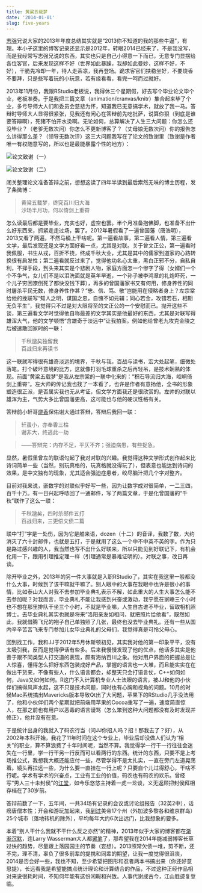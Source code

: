 ```yaml
---
title: 黄粱五载梦
date: '2014-01-01'
slug: five-years
---
```


[志强](http://zhiqiang.org)兄说大家的2013年年度总结其实就是“2013你不知道的我的那些牛逼”，有理。本小子这里的博客记录还显示是2012年，转眼2014已经来了，不是我没写，而是我经常写志强兄说的东西，其实也只是自己小得意一下而已，无意专门显摆给各位客官，后来发现这样不好（世界如此暴躁，我却如此曼妙，这样不好，不好），干脆先冷却一年，待人走茶凉，我再登场。跪求客官们扶稳坐好，不要烧香不要拜，只是些写着玩的小玩意，若有缘看看，看完一呵而过就好。

2013年11月份，我跟RStudio老板说，我得休三个星期假，好去写个毕业论文毕个业，老板准奏。于是我把三篇文章（animation/cranvas/knitr）集合起来毕了个业，多亏导师大人们和委员会慈悲为怀，知道我已无意搞学术，就放了我一马。答辩时导师大人显得很紧张，见我还有闲心在答辩前先吃批萨，说算你狠（到底是谁要答辩啊），死猪不怕开水烫啊。无论如何，总算解决了人生三大问题：你怎么还没毕业？（老爹无数次问）你怎么不更新博客了？（丈母娘无数次问）你的报告怎么讲得那么差？（领导无数次评）这三大问题我写在了论文的致谢里（致谢是作者唯一有权随意写的，所以也是最能暴露个性的地方）：

![论文致谢（一）](https://db.yihui.name/imgur/1fmkExQ.png#border)

![论文致谢（二）](https://db.yihui.name/imgur/MGe20J4.png#border)

闭关整理论文准备答辩之前，想想这读了四年半读到最后索然无味的博士历程，发了条微博：

> 黄粱五载梦，终究百川归大海  
> 沙场半月功，何以倚剑上重霄

怎么读最后都是要毕业，充实也好，虚空也罢。半个月准备抱佛脚，也准备不出什么好东西来，抓紧走走过场，罢了。2012年暑假看了一遍曾国藩（唐浩明），2013又看了两遍，不然马桶上干啥呢。第一遍看故事，第二遍看人情，第三遍看文学，最后发现还是文学方面好看一点，尤其是对联。关于曾文正公，第一遍看时我佩服，书生从戎，百折不挠，终成千秋大业，尤其是其中的儒家到道家的心路转换很有启发性；第二遍看就反过来了，觉得他功名心太重，黑白正邪不分，自私自利，不择手段，到头来其实是个悲剧人物，家庭方面怎一个惨字了得（女婿们一个个不争气，女儿们不是以泪洗面就是英年早逝，一个孙子被李鸿章的礼炮吓死，一个儿子穷困潦倒死了都快没钱下葬），再多的曾国藩家书又有何用，修身养性的同时屠杀平民无数，修身养性作甚？“忠、信、笃、敬”岂能用在侵略者身上？左宗棠给他的挽联写“知人之明，谋国之忠，自愧不如元辅；同心若金，攻错若石，相期无负平生”，我觉得只不过是对大限将至的文正公的一个安慰而已。抛开这些不谈，第三遍看文学时觉得他自称最差的文学其实是他最好的东西，尤其是对联写得雄浑大气，他的文学顿悟“含雄奇于淡远中”让我拍案。例如他给曾老九攻克金陵之后被遣散回家时的一联：

> 千秋邈矣独留我  
> 百战归来再读书

这一联就写得很有雄奇淡远的境界，千秋与我，百战与读书，宏大处起笔，细微处落笔。打个破坏意境的比方，这就像打羽毛球重杀之后再轻吊，是技术娴熟的体现。前面“黄粱五载梦”是我从左宗棠的一联中化来的：“积石导流归大海，崆峒倚剑上重霄”。左大帅的传记我也找了一本看了，也许是作者有意扬他，全书的形象塑造很正派，是否属实我也无从考证，但文学方面我还是很欣赏的。左帅的对联以雄浑为主，气势大多比曾国藩更高，这可能也与他的硬汉性格有关。

答辩前小轩哥[烧香](/cn/2008/05/pray-for-toefl/)保佑谢大通过答辩，答辩后我回一联：

> 轩虽小，亦奉香三柱  
> 谢非大，终逃此一劫

> ——答辩完：内存不足，平仄不齐；强迫病患，有些捉急。

显然，暑假里曾左的联语勾起了我对对联的兴趣。我觉得这种文学形式创作起来比诗词简单一些（当然，别玩真格的，玩真格就没得玩了），但表意也能达到诗词的效果，是中文独有的现象，尤其适合强迫症患者，绞尽脑汁把几个字对整齐。

目前对我来说，嵌数字的对联似乎好写一些，因为让数字成对很简单，一二三四，百千十万。有一日兴起呼哧回了一通邮件，写了两篇文章，于是化曾国藩的“千秋”联作了这么一联：

> 千秋邈矣，四时杀邮件五打  
> 百战归来，三更偿文债二篇

联中“打”字是一处伤，因为它是舶来语，dozen（十二）的音译，我数了数，大约消灭了六十封邮件，也就是五打，于是就用了这么一个中不中英不英的字。作为只是路过感兴趣的人，我当然也写不出什么好联来，所以只能见到好联记下，有机会化用一下，跟用引理推定理一样（引理通常是暴难证明的）。对联之事，改日再谈。

除开毕业之外，2013年的另一件大事就是入职RStudio了，其实在我这里一般都没什么大事，时候到了该干嘛就干嘛了。别人眼中的大事在我眼中也许是很小的事情，比如泰山大人对我不去参加毕业典礼表示不解，如此重大的人生大事怎么能不去参加呢？对我而言，毕业典礼不能让我感到兴奋或激动，我宁愿在家睡三个小时也不想在那里排队干坐三个小时，不就是毕业嘛，人生自古谁不毕业，留取相机照博士。去毕业典礼其实也就是将来“洛阳亲友如相问，就把照片给他看”，既然如此，我就借腾飞兄的袍子自己单独照了几张，最终也没去毕业典礼。还有一些从国内辛辛苦苦飞来专门参加儿女毕业典礼的父母们，我觉得真是可怜父母心。

回到找工作，我和JJ于2012年5月休斯顿初见，其实我对他的第一印象平平，没有太吸引我，反而是觉得伊话有些多。后来我慢慢发现了他的优点，他话多其实是他善于跟不同类型人打交道的表现，颇有海纳百川之象。他对用户界面的把握总是让人惊喜，懂得怎么把好东西包装成好产品，掌握的语言也一大堆，而且能实实在在做出干货来，不像有些人，什么语言都会，却整天只会打语言仗，C++如何如何，Java又如何如何。R这门不入计算机专业人士法眼的语言，被JJ和他的小伙伴们搞得风声水起，这不只是技术问题，同时也有心胸和视角的问题。10月的时候Mac系统搞出Mavericks版本导致Qt出了大问题，苹果下的RStudio几乎没法用了，他和小伙伴们两个星期就把前端用苹果的Cocoa重写了一遍，速度简直惊人，在那之前也有用户以恶毒的语言谩骂（怎么笨到这种大问题都没有及时发现并修正），他并没有在意。

于是统计出身的我就入了码农行当（问JJ你招人吗？招！那我去了？好），从2002年本科开始，我花了11年时间在这个专业上，毕业后却没做人们认为“相关”的职业，算不算浪费了十年时间呢，当然不算。我觉得学一行干一行往往会迷失在一行里，学一行干另一行反而可以看两行的东西。统计的东西，只要不是上考场推公式，我想我大概还能应付一些，尽管学得不是太扎实，一直在旁门左道晃荡着。镜头再拉远一些，为什么要一直挂在一行上呢？只要自个儿过得舒心，干啥不行呢。学术有学术的兴奋点，工业有工业的价值，码农也有码农的欢乐。曾经写“男人三十未封侯”的[江堂](http://li-and-jiang.com/blog/)，如今乐悠悠主持着一虎一龙谈，义无返顾把封侯拜相存档在了30岁前。

答辩前数了一下，五年间，一共34场有记录的会议或讨论组报告（32英2中），话痨唐僧本性；开会和游玩加起来，我[到过](https://mapsengine.google.com/map/viewer?mid=z_O19zMrDpM0.kwXA6bVsh7No)美帝17个州（外加波多黎各和维京群岛）25个城市（落地转机的除外），平均每年大约6次出远门，比我想象的要多。

本着“别人干什么我就不干什么反之亦然”的精神，2013年似乎大家的博客都在[渐渐沉默](http://yixuan.cos.name/cn/2013/11/about-blog/)，连Larry Wasserman大人都[罢笔](http://normaldeviate.wordpress.com/2013/12/16/the-end/)了，那希望我在2014年能减弱博客长草过快的趋势，尽量跟上落园园主的节奏（妄想）。2013照常欠债一堆，剪不断，还不完，理不清，辜负了很多前辈的提携和同辈的期望，让我一度觉得很沮丧，2014是否会好一些，我也不知，至少希望把图形和忍者两本书搞出来（你还好意思提），长远看我是希望能搞点统计理论和计算结合的作品，不过这种正经作品相对来说很耗时间，不知何年能有这份闲暇和兴致。人事代谢成古今，江山胜迹复登临。
